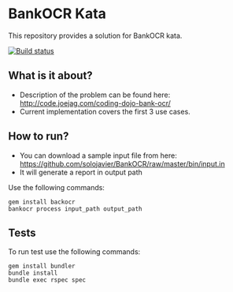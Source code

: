 # BankOCR Kata

This repository provides a solution for BankOCR kata.

[![Build status](https://travis-ci.org/solojavier/BankOCR.svg)](https://travis-ci.org/solojavier/BankOCR)

## What is it about?

* Description of the problem can be found here: http://code.joejag.com/coding-dojo-bank-ocr/
* Current implementation covers the first 3 use cases.

## How to run?

* You can download a sample input file from here: https://github.com/solojavier/BankOCR/raw/master/bin/input.in
* It will generate a report in output path

Use the following commands:

```
gem install backocr
bankocr process input_path output_path
```

## Tests

To run test use the following commands:

```
gem install bundler
bundle install
bundle exec rspec spec
```
